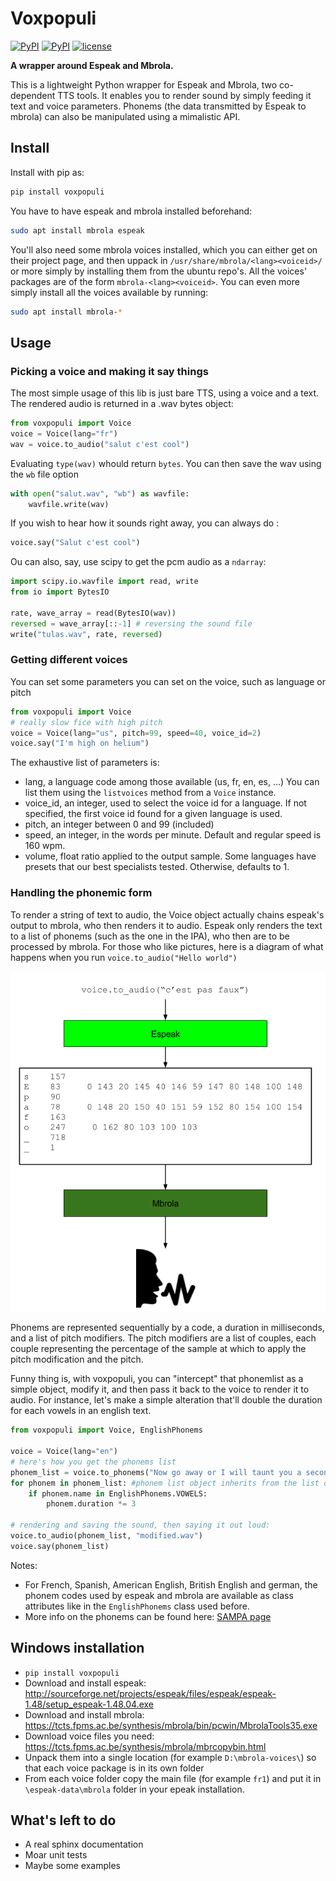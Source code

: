 # Voxpopuli
[![PyPI](https://img.shields.io/pypi/v/voxpopuli.svg)](https://pypi.python.org/pypi/voxpopuli)
[![PyPI](https://img.shields.io/pypi/pyversions/voxpopuli.svg)](http://py3readiness.org/)
[![license](https://img.shields.io/github/license/mashape/apistatus.svg)](LICENSE)

**A wrapper around Espeak and Mbrola.**

This is a lightweight Python wrapper for Espeak and Mbrola, two co-dependent TTS tools. It enables you to 
render sound by simply feeding it text and voice parameters. Phonems (the data transmitted by Espeak to
mbrola) can also be manipulated using a mimalistic API.

## Install
Install with pip as:
```sh
pip install voxpopuli
```

You have to have espeak and mbrola installed beforehand:
```sh
sudo apt install mbrola espeak
```

You'll also need some mbrola voices installed, which you can either get on their project page, 
and then uppack in `/usr/share/mbrola/<lang><voiceid>/` or more simply by 
installing them from the ubuntu repo's. All the voices' packages are of the form
`mbrola-<lang><voiceid>`. You can even more simply install all the voices available
by running:
```sh
sudo apt install mbrola-*
```

## Usage

### Picking a voice and making it say things

The most simple usage of this lib is just bare TTS, using a voice and
a text. The rendered audio is returned in a .wav bytes object:
```python
from voxpopuli import Voice
voice = Voice(lang="fr")
wav = voice.to_audio("salut c'est cool")
```
Evaluating `type(wav)` whould return `bytes`. You can then save the wav using the `wb` 
file option

```python
with open("salut.wav", "wb") as wavfile:
    wavfile.write(wav)
```
If you wish to hear how it sounds right away, you can always do :
```python
voice.say("Salut c'est cool")
```

Ou can also, say, use scipy to get the pcm audio as a `ndarray`:

```python
import scipy.io.wavfile import read, write
from io import BytesIO

rate, wave_array = read(BytesIO(wav))
reversed = wave_array[::-1] # reversing the sound file
write("tulas.wav", rate, reversed)
```

### Getting different voices

You can set some parameters you can set on the voice, such as language or pitch

```python
from voxpopuli import Voice
# really slow fice with high pitch
voice = Voice(lang="us", pitch=99, speed=40, voice_id=2)
voice.say("I'm high on helium")
```

The exhaustive list of parameters is:

 * lang, a language code among those available (us, fr, en, es, ...) You can list
    them using the `listvoices` method from a `Voice` instance.
 * voice_id, an integer, used to select the voice id for a language. If not specified,
    the first voice id found for a given language is used.
 * pitch, an integer between 0 and 99 (included)
 * speed, an integer, in the words per minute. Default and regular speed
is 160 wpm.
 * volume, float ratio applied to the output sample. Some languages have presets
    that our best specialists tested. Otherwise, defaults to 1.

### Handling the phonemic form

To render a string of text to audio, the Voice object actually chains espeak's output
to mbrola, who then renders it to audio. Espeak only renders the text to a list of
phonems (such as the one in the IPA), who then are to be processed by mbrola.
For those who like pictures, here is a diagram of what happens when you run
`voice.to_audio("Hello world")`

![Phonems](doc/phonems.png?raw=true)

Phonems are represented sequentially by a code, a duration in milliseconds, and
a list of pitch modifiers. The pitch modifiers are a list of couples, each couple
representing the percentage of the sample at which to apply the pitch modification and
the pitch. 

Funny thing is, with voxpopuli, you can "intercept" that phonemlist as a
simple object, modify it, and then pass it back to the voice to render it to
audio. For instance, let's make a simple alteration that'll double the
duration for each vowels in an english text.

```python
from voxpopuli import Voice, EnglishPhonems

voice = Voice(lang="en")
# here's how you get the phonems list
phonem_list = voice.to_phonems("Now go away or I will taunt you a second time.") 
for phonem in phonem_list: #phonem list object inherits from the list object
    if phonem.name in EnglishPhonems.VOWELS:
        phonem.duration *= 3
        
# rendering and saving the sound, then saying it out loud:
voice.to_audio(phonem_list, "modified.wav")
voice.say(phonem_list)
```

Notes:

 * For French, Spanish, American English, British English and german, the phonem codes
 used by espeak and mbrola are available as class attributes like in the `EnglishPhonems` 
 class used before.
 * More info on the phonems can be found here: [SAMPA page](http://www.phon.ucl.ac.uk/home/sampa/)
 
 ## Windows installation

* `pip install voxpopuli`
* Download and install espeak: http://sourceforge.net/projects/espeak/files/espeak/espeak-1.48/setup_espeak-1.48.04.exe
* Download and install mbrola: https://tcts.fpms.ac.be/synthesis/mbrola/bin/pcwin/MbrolaTools35.exe
* Download voice files you need: https://tcts.fpms.ac.be/synthesis/mbrola/mbrcopybin.html
* Unpack them into a single location (for example `D:\mbrola-voices\`) so that each voice package is in its own folder
* From each voice folder copy the main file (for example `fr1`) and put it in `\espeak-data\mbrola` folder in your epeak installation.

## What's left to do

 * A real sphinx documentation
 * Moar unit tests
 * Maybe some examples
